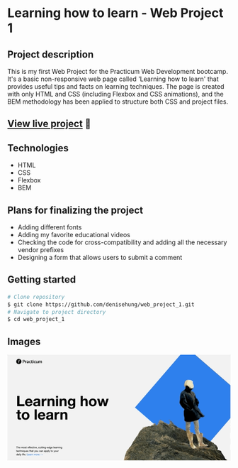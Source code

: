 # Learning how to learn - Web Project 1

## Project description

This is my first Web Project for the Practicum Web Development bootcamp. It's a basic non-responsive web page called 'Learning how to learn' that provides useful tips and facts on learning techniques. The page is created with only HTML and CSS (including Flexbox and CSS animations), and the BEM methodology has been applied to structure both CSS and project files.

## [**View live project**](https://denisehung.github.io/web_project_1/) :rocket:

## Technologies

- HTML
- CSS
- Flexbox
- BEM

## Plans for finalizing the project

- Adding different fonts
- Adding my favorite educational videos
- Checking the code for cross-compatibility and adding all the necessary vendor prefixes
- Designing a form that allows users to submit a comment

## Getting started

```bash
# Clone repository
$ git clone https://github.com/denisehung/web_project_1.git
# Navigate to project directory
$ cd web_project_1
```

## Images
![Image](images/learning-how-to-learn.gif)
